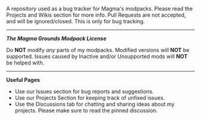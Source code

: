 A repository used as a bug tracker for Magma's modpacks. Please read the Projects and Wikis section for
more info. Pull Requests are not accepted, and will be ignored/closed. This is only for bug tracking.

--------------------------------------------------------------------------------------------------------------------------------------------------------------------------------

***The Magma Grounds Modpack License***

Do **NOT** modify *any* parts of my modpacks. Modified versions will **NOT** be supported.
Issues caused by Inactive and/or Unsupported mods will **NOT** be helped with.

--------------------------------------------------------------------------------------------------------------------------------------------------------------------------------

**Useful Pages**

* Use our Issues section for bug reports and suggestions.
* Use our Projects Section for keeping track of unfixed issues.
* Use the Discussions tab for chatting and sharing ideas about my projects. Please make sure to read the pinned discussion.
